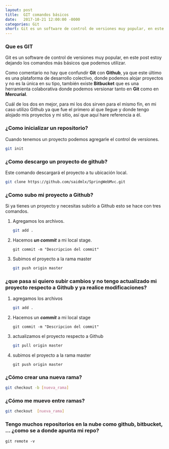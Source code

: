 ```yaml
---
layout: post
title:  GIT comandos básicos
date:   2017-10-21 12:00:00 -0000
categories: Git
short: Git es un software de control de versiones muy popular, en este post estoy dejando los comandos maás básicos que podemos utilizar...
---
```


### Que es GIT

Git es un software de control de versiones muy popular, en este post estoy dejando los comandos más básicos que podemos utilizar.

Como comentario no hay que confundir **Git** con **Github**, ya que este último es una plataforma de desarrollo colectivo, donde podemos alojar proyectos y no es la única en su tipo, también existe **Bitbucket** que es una herramienta colaborativa donde podemos versionar tanto en **Git** como en **Mercurial**.

Cuál de los dos en mejor, para mi los dos sirven para el mismo fin, en mi caso utilizo Github ya que fue el primero al que llegue y donde tengo alojado mis proyectos y mi sitio, así que aquí hare referencia a él.   


### ¿Como inicializar un repositorio?

Cuando tenemos un proyecto podemos agregarle el control de versiones.

``` bash
git init
```

###  ¿Como descargo un proyecto de github?

Este comando descargará el proyecto a tu ubicación local. 

``` bash
git clone https://github.com/saidmlx/SpringWebMvc.git
```

### ¿Como subo mi proyecto a Github?

Si ya tienes un proyecto y necesitas subirlo a Github esto se hace con tres comandos.

1. Agregamos los archivos.

	``` bash
	git add .
	```

2. Hacemos _**un commit**_ a mi local stage.

	``` ssh
	git commit -m "Descripcion del commit"
	```

3. Subimos el proyecto a la rama master

	``` bash
	git push origin master
	``` 

### ¿que pasa si quiero subir cambios y no tengo actualizado mi proyecto respecto a Github y ya realice modificaciones?

1. agregamos los archivos

	``` bash
	git add .
	```

2. Hacemos un _**commit**_ a mi local stage

	``` shell
	git commit -m "Descripcion del commit"
	```

3. actualizamos el proyecto respecto a Github

	``` bash
	git pull origin master
	``` 

4. subimos el proyecto a la rama master
	
	``` shell
	git push origin master
	``` 

### ¿Cómo crear una nueva rama?

``` bash
git checkout -b [nueva_rama]
``` 

### ¿Cómo me muevo entre ramas?

``` bash
git checkout  [nueva_rama]
``` 

### Tengo muchos repositorios en la nube como github, bitbucket, ... ¿como se a donde apunta mi repo?

```batch
git remote -v
```







